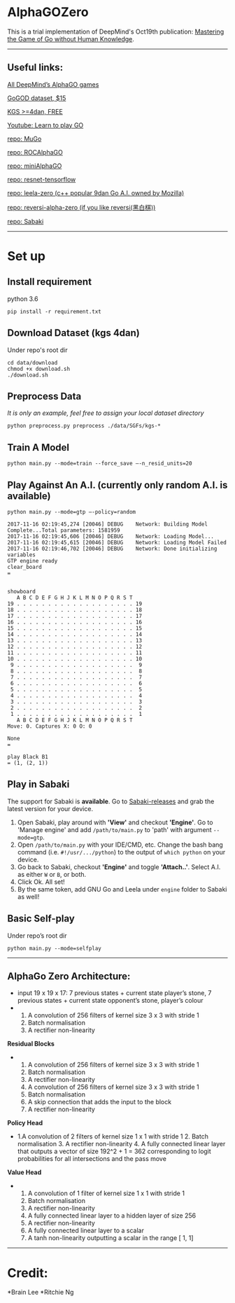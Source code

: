 # AlphaGOZero
This is a trial implementation of DeepMind's Oct19th publication: [Mastering the Game of Go without Human Knowledge](https://www.nature.com/articles/nature24270.epdf?author_access_token=VJXbVjaSHxFoctQQ4p2k4tRgN0jAjWel9jnR3ZoTv0PVW4gB86EEpGqTRDtpIz-2rmo8-KG06gqVobU5NSCFeHILHcVFUeMsbvwS-lxjqQGg98faovwjxeTUgZAUMnRQ).

---

## Useful links:

[All DeepMind’s AlphaGO games](http://www.alphago-games.com)

[GoGOD dataset, $15](https://gogodonline.co.uk)

[KGS >=4dan, FREE](https://www.u-go.net/gamerecords-4d/)

[Youtube: Learn to play GO](https://www.youtube.com/watch?v=xMshtO8h7RU)

[repo: MuGo](https://github.com/brilee/MuGo)

[repo: ROCAlphaGO](https://github.com/Rochester-NRT/RocAlphaGo)

[repo: miniAlphaGO](https://github.com/yotamish/mini-Alpha-Go)

[repo: resnet-tensorflow](https://github.com/ritchieng/resnet-tensorflow)

[repo: leela-zero (c++ popular 9dan Go A.I. owned by Mozilla)](https://github.com/gcp/leela-zero)

[repo: reversi-alpha-zero (if you like reversi(黑白棋))](https://github.com/mokemokechicken/reversi-alpha-zero)

[repo: Sabaki](https://github.com/yishn/Sabaki/releases)

---

# Set up

## Install requirement

python 3.6

```
pip install -r requirement.txt
```

## Download Dataset (kgs 4dan)

Under repo's root dir

```
cd data/download
chmod +x download.sh
./download.sh
```

## Preprocess Data

*It is only an example, feel free to assign your local dataset directory*

```
python preprocess.py preprocess ./data/SGFs/kgs-*
```

## Train A Model

```
python main.py --mode=train --force_save —-n_resid_units=20
```

## Play Against An A.I. (currently only random A.I. is available)

```
python main.py --mode=gtp —-policy=random

2017-11-16 02:19:45,274 [20046] DEBUG    Network: Building Model Complete...Total parameters: 1581959
2017-11-16 02:19:45,606 [20046] DEBUG    Network: Loading Model...
2017-11-16 02:19:45,615 [20046] DEBUG    Network: Loading Model Failed
2017-11-16 02:19:46,702 [20046] DEBUG    Network: Done initializing variables
GTP engine ready
clear_board
=


showboard
   A B C D E F G H J K L M N O P Q R S T
19 . . . . . . . . . . . . . . . . . . . 19
18 . . . . . . . . . . . . . . . . . . . 18
17 . . . . . . . . . . . . . . . . . . . 17
16 . . . . . . . . . . . . . . . . . . . 16
15 . . . . . . . . . . . . . . . . . . . 15
14 . . . . . . . . . . . . . . . . . . . 14
13 . . . . . . . . . . . . . . . . . . . 13
12 . . . . . . . . . . . . . . . . . . . 12
11 . . . . . . . . . . . . . . . . . . . 11
10 . . . . . . . . . . . . . . . . . . . 10
 9 . . . . . . . . . . . . . . . . . . .  9
 8 . . . . . . . . . . . . . . . . . . .  8
 7 . . . . . . . . . . . . . . . . . . .  7
 6 . . . . . . . . . . . . . . . . . . .  6
 5 . . . . . . . . . . . . . . . . . . .  5
 4 . . . . . . . . . . . . . . . . . . .  4
 3 . . . . . . . . . . . . . . . . . . .  3
 2 . . . . . . . . . . . . . . . . . . .  2
 1 . . . . . . . . . . . . . . . . . . .  1
   A B C D E F G H J K L M N O P Q R S T
Move: 0. Captures X: 0 O: 0

None
=

play Black B1
= (1, (2, 1))

```

## Play in Sabaki

The support for Sabaki is **available**. Go to [Sabaki-releases](https://github.com/yishn/Sabaki/releases) and grab the latest version for your device.

1. Open Sabaki, play around with **'View'** and checkout **'Engine'**. Go to 'Manage engine' and add ```/path/to/main.py``` to 'path' with argument ```--mode=gtp```.
2. Open ```/path/to/main.py``` with your IDE/CMD, etc. Change the bash bang command (i.e. ```#!/usr/.../python```) to the output of ```which python``` on your device.
3. Go back to Sabaki, checkout **'Engine'** and toggle **'Attach..'**. Select A.I. as either ```W``` or ```B```, or both.
4. Click Ok. All set!
5. By the same token, add GNU Go and Leela under ```engine``` folder to Sabaki as well!

[](/figure/Sabaki.png)
## Basic Self-play

Under repo’s root  dir

```
python main.py --mode=selfplay
```

---

## AlphaGo Zero Architecture:

* input 19 x 19 x 17: 7 previous states + current state player’s stone, 7 previous states + current state opponent’s stone, player’s colour
* 1. A convolution of 256 filters of kernel size 3 x 3 with stride 1
  2. Batch normalisation
  3. A rectifier non-linearity

**Residual Blocks**
* 1. A convolution of 256 filters of kernel size 3 x 3 with stride 1
  2. Batch normalisation
  3. A rectifier non-linearity
  4. A convolution of 256 filters of kernel size 3 x 3 with stride 1
  5. Batch normalisation
  6. A skip connection that adds the input to the block
  7. A rectifier non-linearity

**Policy Head**
* 1.A convolution of 2 filters of kernel size 1 x 1 with stride 1
  2. Batch normalisation
  3. A rectifier non-linearity
  4. A fully connected linear layer that outputs a vector of size 192^2 + 1 = 362 corresponding to logit probabilities for all intersections and the pass move

**Value Head**
* 1. A convolution of 1 filter of kernel size 1 x 1 with stride 1
  2. Batch normalisation
  3. A rectifier non-linearity
  4. A fully connected linear layer to a hidden layer of size 256
  5. A rectifier non-linearity
  6. A fully connected linear layer to a scalar
  7. A tanh non-linearity outputting a scalar in the range [ 1, 1]

---

# Credit:

*Brain Lee
*Ritchie Ng
